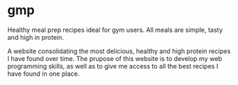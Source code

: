 # gmp
Healthy meal prep recipes ideal for gym users. All meals are simple, tasty and high in protein. 

A website consolidating the most delicious, healthy and high protein recipes I have found over time. 
The prupose of this website is to develop my web programming skills, as well as to give me access to all the best recipes I have found in one place.

